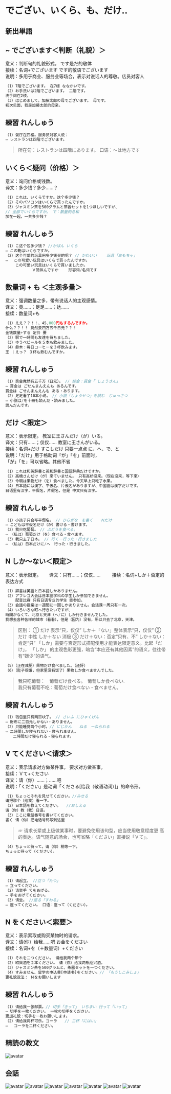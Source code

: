 # でござい、いくら、も、だけ..

## 新出単語


## ~ でございます＜判断（礼貌）＞

意义：判断句的礼貌形式。 です是だ的敬体  
接续：名词+でございます です的敬语でございます  
说明：多用于商业、服务业等场合，表示对说话人的尊敬。店员对客人

```ts
（1）7階でございます。 在7楼 ななかいです。
（2）お手洗いは2階でございます。 二階です。
洗手间在2楼。
（3）はじめまして。加藤太郎の母でございます。 母です。
初次见面，我是加藤太郎的母亲。
```

## 練習 れんしゅう

```ts
（1）餐厅在四楼。服务员对客人说：
⇒ レストランは四階でございます。
```

> 所在句：レストランは四階にあります。 口语：～は地方です

## いくら＜疑问（价格）＞

意义：询问价格或钱数。  
译文：多少钱？多少......？

```ts
（1）これは、いくらですか。这个多少钱？
（2）そのパソコンはいくらで買ったんですか。
（3）ジャスミン茶を500グラムと茶器セットを1つほしいですが、
// 全部でいくらですか。 で：数量的总和
加在一起，一共多少钱？

```

## 練習 れんしゅう

```ts
（1）こ这个包多少钱？ //かばん いくら
⇒ この鞄はいくらですか。
（2）这个可爱的玩具用多少钱买的呢？ // かわいい　　 玩具「おもちゃ」
⇒ 　この可愛い玩具はいくらで買ったんですか。
　 　この可愛い玩具はいくらで買いましたか。
　　　　　　　Ｖ简体んですか 　　形容词/名词です

```

## 数量词 + も ＜主观多量＞

意义：强调数量之多，带有说话人的主观感情。  
译文：竟......；足足......；达......  
接续：数量词+も

```ts
（1）ええ？？！！、45,000円もするんですか。
什么？？！！ 竟然要四万五千日元？？！
金钱数量+する 定价 要
（2）駅で一時間も友達を待ちました。
（3）ゆうべビールを５本も飲みました。
（4）鈴木：毎日コーヒーを３杯飲みます。
王 ：えっ？ ３杯も飲むんですか。

```

## 練習 れんしゅう

```ts
（1）奖金竟然有五千万（日元）。 // 奖金：賞金「 しょうきん」
⇒ 賞金は ごせんまんえんも あるんです。
賞金は ごせんまんえんも ある・あります。
（2）足足看了10本小说。　// 小説「しょうせつ」を読む　じゅっさつ　
⇒ 小説は/を十冊も読んだ・読みました。
読んだんです。
```

## だけ ＜限定＞

意义：表示限定。 教室に王さんだけ（が）いる。  
译文：只有......；仅仅...... 教室に王さんがいる。  
接续：名词+だけ すこしだけ 只要一点点 に、へ、で、と  
说明：「だけ」用于格助词「が」「を」前面时，  
「が」「を」可以省略。其他不省

```ts
（1）これは和英辞書と英和辞書と国語辞典だけですか。
（2）高橋さんだけ（が）来ていません。 只有高桥没来。（现在没来，等下来）
（3）今朝は果物だけ（を）食べました。今天早上只吃了水果。
（4）日本語には漢字、平仮名、片仮名がありますが、中国語は漢字だけです。
日语里有汉字，平假名，片假名，但是 中文只有汉字。
```

## 練習 れんしゅう

```ts
（1）小孩子只会写平假名。 // ひらがな　を書く　　Ｎだけ
⇒ こどもは平仮名だけ（が）書ける・書けます。
（2）我只吃葡萄。　// ぶどうを食べる。
⇒ （私は）葡萄だけ（を）食べる・食べます。
（3）我只去了日本。 // 行くー行った・行きました
⇒ （私は）日本だけに/へ　行った・行きました。
```

## N しか～ない＜限定＞

意义：表示限定。　　
译文：只有......；仅仅...... 　　
接续：名词+しか＋否定的表达方式

```ts
（1）辞書は英語と日本語しかありません。
（2）アフレコ大会は日本語学科の学生しか参加できません。
　　 配音比赛 只有日语专业的学生 能参加。
（3）会話の授業は一週間に一回しかありません。会话课一周只有一次。
（4）いろいろな町へ行きたいですが、
時間がなくて、北京と天津（へ/に）しか行きませんでした。
我想去各种各样的城市（看看），但是（因为）没有，所以只去了北京，天津。
```

> 区别：
> ① だけ 表示“只，仅仅” しか＋「ない」整体表示“只，仅仅”
> ② だけ 中性 しか＋ない 消极
> ③ だけ＋ない：否定“只有、不” しか＋ない：肯定“只”
> 「しか」需要与否定形式搭配使用才能表达限定意义。比起「だけ」，
> 「しか」
> 的主观色彩更强，暗含“本应还有其他因素”的语义，往往带有“嫌少”的语气。

```ts
（5）（正在减肥）果物だけ食べました。（还好）
（6）（肚子很饿，但家里没有饭了）果物しか食べませんでした。
```

> 我只吃葡萄：　葡萄だけ食べる。　葡萄しか食べない.  
> 我只有葡萄不吃：葡萄だけ食べない・食べません。

## 練習 れんしゅう

```ts
（1）钱包里只有两百块了。 // さいふ にひゃくげん
⇒ 財布に二百元しかない・ありません。
（2）只能睡觉两个小时。// にじかん　　ねる　ーねられる
⇒ 二時間しか寝られない・寝られません。
　　二時間だけ寝られる・寝られます。
```

## V てください＜请求＞

意义：表示请求对方做某件事。 要求对方做某事。  
接续：Ｖて+ください  
译文：请（你）......；......吧  
说明：「ください」是动词「くださる[给我（敬语动词）]」的命令形。

```ts
（1）ちょっとそれを見せてください。//みせる
请把那个（给我）看一下。
（2）日本語を教えてください。　　//おしえる　
请（你）教（我）日语。　　　　　　
（3）ここに電話番号を書いてください。
書く 请（你）把电话号码写到这里

```

> ☞ 请求长辈或上级做某事时，要避免使用该句型，应当使用敬意程度更
> 高的表达。语气随意的场合，也可省略「ください」直接说「Ｖて」。

```ts
（4）ちょっと待って。请（你）稍等一下。
ちょっと待って（ください）。

```

## 練習 れんしゅう

```ts
（1）请起立。 //立つ「たつ」
⇒ 立ってください。
（2）请举手 てをあげる。
⇒ 手をあげてください。
（3）请坐。 //座る「すわる」
⇒ 座ってください。 口语：座って（ください）。
```

## N をください＜索要＞

意义：表示索取或购买某物时的请求。  
译文：请(你）给我......吧 お金をください  
接续：名词+を（＋数量词）+ください

```ts
（1）それを二つください。 请给我两个那个
（2）紹興酒を２本ください。　请（你）给我两瓶绍兴酒。
（3）ジャスミン茶を500グラムと、茶器セットを一つください。
（4）すみません、留学の申込書[申请书]をください。// 「もうしこみしょ」
更礼貌说法： Ｎをお願いします
```

## 練習 れんしゅう

```ts
（1）请给我一张邮票。// 切手「きって」 いちまい 行って「いって」
⇒ 切手を一枚ください。 一枚の切手をください。
更加礼貌：切手を一枚お願いします。
（2）请给我两杯可乐。コーラ　　// 二杯「にはい」
⇒ 　コーラを二杯ください。

```

## 精読の教文


![avatar](../images/9-2-2.png)

## 会話

![avatar](../images/9-2-かいわ-1.png)
![avatar](../images/9-2-かいわ-2.png)
![avatar](../images/9-2-かいわ-3.png)
![avatar](../images/9-2-かいわ-4.png)
![avatar](../images/9-2-かいわ-5.png)
![avatar](../images/9-2-かいわ-6.png)
![avatar](../images/9-2-かいわ-7.png)